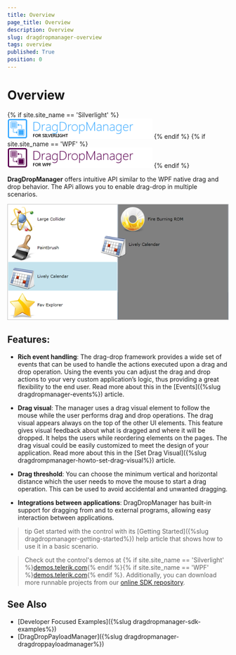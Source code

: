 ```yaml
---
title: Overview
page_title: Overview
description: Overview
slug: dragdropmanager-overview
tags: overview
published: True
position: 0
---
```


# Overview

{% if site.site_name == 'Silverlight' %}
![Drag Drop Manger SL](images/DragDropManger_SL.png)
{% endif %}
{% if site.site_name == 'WPF' %}
![Drag Drop Manger WPF](images/DragDropManger_WPF.png)
{% endif %}

__DragDropManager__ offers intuitive API similar to the WPF native drag and drop behavior. The APi allows you to enable drag-drop in multiple scenarios.

![](images/DragDropManager_DragBetweenListBoxes.png)

## Features:

* __Rich event handling__: The drag-drop framework provides a wide set of events that can be used to handle the actions executed upon a drag and drop operation. Using the events you can adjust the drag and drop actions to your very custom application’s logic, thus providing a great flexibility to the end user. Read more about this in the [Events]({%slug dragdropmanager-events%}) article.

* __Drag visual__: The manager uses a drag visual element to follow the mouse while the user performs drag and drop operations. The drag visual appears always on the top of the other UI elements. This feature gives visual feedback about what is dragged and where it will be dropped. It helps the users while reordering elements on the pages. The drag visual could be easily customized to meet the design of your application. Read more about this in the [Set Drag Visual]({%slug dragdrompmanager-howto-set-drag-visual%}) article.

* __Drag threshold__: You can choose the minimum vertical and horizontal distance which the user needs to move the mouse to start a drag operation. This can be used to avoid accidental and unwanted dragging.

* __Integrations between applications__: DragDropManager has built-in support for dragging from and to external programs, allowing easy interaction between applications.

>tip Get started with the control with its [Getting Started]({%slug dragdropmanager-getting-started%}) help article that shows how to use it in a basic scenario.

> Check out the control's demos at {% if site.site_name == 'Silverlight' %}[demos.telerik.com](http://demos.telerik.com/silverlight/#DragAndDrop){% endif %}{% if site.site_name == 'WPF' %}[demos.telerik.com](http://demos.telerik.com/wpf/){% endif %}. Additionally, you can download more runnable projects from our [online SDK repository](https://github.com/telerik/xaml-sdk/tree/master/DragDrop).

## See Also
 * [Developer Focused Examples]({%slug dragdropmanager-sdk-examples%})
 * [DragDropPayloadManager]({%slug dragdropmanager-dragdroppayloadmanager%})
